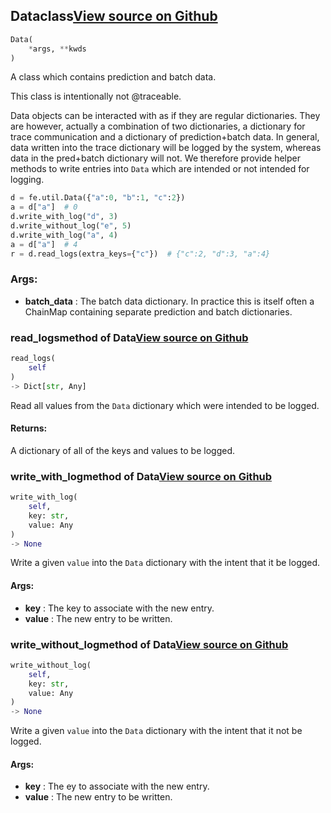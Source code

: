 ## Data<span class="tag">class</span><a class="sourcelink" href=https://github.com/fastestimator/fastestimator/blob/r1.1/fastestimator/util/data.py/#L18-L71>View source on Github</a>
```python
Data(
	*args, **kwds
)
```
A class which contains prediction and batch data.

This class is intentionally not @traceable.

Data objects can be interacted with as if they are regular dictionaries. They are however, actually a combination of
two dictionaries, a dictionary for trace communication and a dictionary of prediction+batch data. In general, data
written into the trace dictionary will be logged by the system, whereas data in the pred+batch dictionary will not.
We therefore provide helper methods to write entries into `Data` which are intended or not intended for logging.

```python
d = fe.util.Data({"a":0, "b":1, "c":2})
a = d["a"]  # 0
d.write_with_log("d", 3)
d.write_without_log("e", 5)
d.write_with_log("a", 4)
a = d["a"]  # 4
r = d.read_logs(extra_keys={"c"})  # {"c":2, "d":3, "a":4}
```


<h3>Args:</h3>

* **batch_data** :  The batch data dictionary. In practice this is itself often a ChainMap containing separate        prediction and batch dictionaries.

### read_logs<span class="tag">method of Data</span><a class="sourcelink" href=https://github.com/fastestimator/fastestimator/blob/r1.1/fastestimator/util/data.py/#L65-L71>View source on Github</a>
```python
read_logs(
	self
)
-> Dict[str, Any]
```
Read all values from the `Data` dictionary which were intended to be logged.


<h4>Returns:</h4>
    A dictionary of all of the keys and values to be logged.

### write_with_log<span class="tag">method of Data</span><a class="sourcelink" href=https://github.com/fastestimator/fastestimator/blob/r1.1/fastestimator/util/data.py/#L47-L54>View source on Github</a>
```python
write_with_log(
	self,
	key: str,
	value: Any
)
-> None
```
Write a given `value` into the `Data` dictionary with the intent that it be logged.


<h4>Args:</h4>

* **key** :  The key to associate with the new entry.
* **value** :  The new entry to be written.

### write_without_log<span class="tag">method of Data</span><a class="sourcelink" href=https://github.com/fastestimator/fastestimator/blob/r1.1/fastestimator/util/data.py/#L56-L63>View source on Github</a>
```python
write_without_log(
	self,
	key: str,
	value: Any
)
-> None
```
Write a given `value` into the `Data` dictionary with the intent that it not be logged.


<h4>Args:</h4>

* **key** :  The ey to associate with the new entry.
* **value** :  The new entry to be written.



